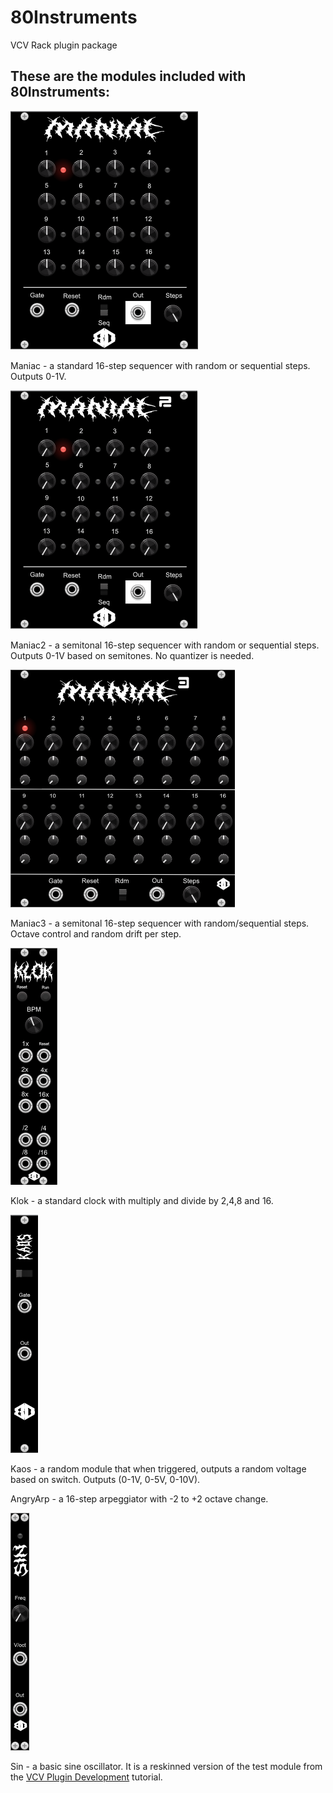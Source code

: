 # 80Instruments
VCV Rack plugin package

## These are the modules included with 80Instruments:
![Maniac](https://github.com/AydeeEighty/80Instruments/blob/master/images/maniac.png?raw=true)

Maniac - a standard 16-step sequencer with random or sequential steps.  Outputs 0-1V.

![Maniac2](https://github.com/AydeeEighty/80Instruments/blob/master/images/maniac2.png?raw=true)

Maniac2 - a semitonal 16-step sequencer with random or sequential steps. Outputs 0-1V based on semitones.  No quantizer is needed.

![Maniac3](https://github.com/AydeeEighty/80Instruments/blob/master/images/maniac3.png?raw=true)

Maniac3 - a semitonal 16-step sequencer with random/sequential steps.  Octave control and random drift per step.

![Klok](https://github.com/AydeeEighty/80Instruments/blob/master/images/klok.png?raw=true)

Klok - a standard clock with multiply and divide by 2,4,8 and 16.

![Kaos](https://github.com/AydeeEighty/80Instruments/blob/master/images/kaos.png?raw=true)

Kaos - a random module that when triggered, outputs a random voltage based on switch. Outputs (0-1V, 0-5V, 0-10V).

AngryArp - a 16-step arpeggiator with -2 to +2 octave change.

![Sin](https://github.com/AydeeEighty/80Instruments/blob/master/images/sin.png?raw=true)

Sin - a basic sine oscillator.  It is a reskinned version of the test module from the [VCV Plugin Development](https://vcvrack.com/manual/PluginDevelopmentTutorial) tutorial.


